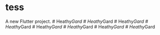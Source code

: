 # tess

A new Flutter project.
#   H e a t h y _ G a r d  
 #   H e a t h y _ G a r d  
 #   H e a t h y _ G a r d  
 #   H e a t h y _ G a r d  
 #   H e a t h y _ G a r d  
 #   H e a t h y _ G a r d  
 #   H e a t h y _ G a r d  
 #   H e a t h y _ G a r d  
 